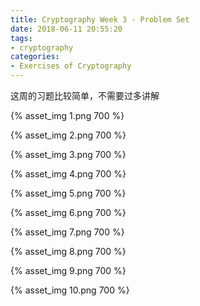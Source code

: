 ```yaml
---
title: Cryptography Week 3 - Problem Set
date: 2018-06-11 20:55:20
tags:
- cryptography
categories:
- Exercises of Cryptography
---
```

这周的习题比较简单，不需要过多讲解

{% asset_img 1.png 700 %}
<!--more-->

{% asset_img 2.png 700 %}

{% asset_img 3.png 700 %}

{% asset_img 4.png 700 %}

{% asset_img 5.png 700 %}

{% asset_img 6.png 700 %}

{% asset_img 7.png 700 %}

{% asset_img 8.png 700 %}

{% asset_img 9.png 700 %}

{% asset_img 10.png 700 %}
